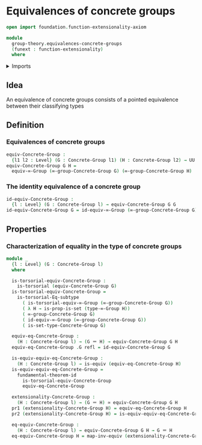 # Equivalences of concrete groups

```agda
open import foundation.function-extensionality-axiom

module
  group-theory.equivalences-concrete-groups
  (funext : function-extensionality)
  where
```

<details><summary>Imports</summary>

```agda
open import foundation.dependent-pair-types
open import foundation.equivalences funext
open import foundation.fundamental-theorem-of-identity-types
open import foundation.identity-types funext
open import foundation.sets funext
open import foundation.subtype-identity-principle
open import foundation.torsorial-type-families funext
open import foundation.universe-levels

open import group-theory.concrete-groups funext

open import higher-group-theory.equivalences-higher-groups funext
open import higher-group-theory.higher-groups funext
```

</details>

## Idea

An equivalence of concrete groups consists of a pointed equivalence between
their classifying types

## Definition

### Equivalences of concrete groups

```agda
equiv-Concrete-Group :
  {l1 l2 : Level} (G : Concrete-Group l1) (H : Concrete-Group l2) → UU (l1 ⊔ l2)
equiv-Concrete-Group G H =
  equiv-∞-Group (∞-group-Concrete-Group G) (∞-group-Concrete-Group H)
```

### The identity equivalence of a concrete group

```agda
id-equiv-Concrete-Group :
  {l : Level} (G : Concrete-Group l) → equiv-Concrete-Group G G
id-equiv-Concrete-Group G = id-equiv-∞-Group (∞-group-Concrete-Group G)
```

## Properties

### Characterization of equality in the type of concrete groups

```agda
module _
  {l : Level} (G : Concrete-Group l)
  where

  is-torsorial-equiv-Concrete-Group :
    is-torsorial (equiv-Concrete-Group G)
  is-torsorial-equiv-Concrete-Group =
    is-torsorial-Eq-subtype
      ( is-torsorial-equiv-∞-Group (∞-group-Concrete-Group G))
      ( λ H → is-prop-is-set (type-∞-Group H))
      ( ∞-group-Concrete-Group G)
      ( id-equiv-∞-Group (∞-group-Concrete-Group G))
      ( is-set-type-Concrete-Group G)

  equiv-eq-Concrete-Group :
    (H : Concrete-Group l) → (G ＝ H) → equiv-Concrete-Group G H
  equiv-eq-Concrete-Group .G refl = id-equiv-Concrete-Group G

  is-equiv-equiv-eq-Concrete-Group :
    (H : Concrete-Group l) → is-equiv (equiv-eq-Concrete-Group H)
  is-equiv-equiv-eq-Concrete-Group =
    fundamental-theorem-id
      is-torsorial-equiv-Concrete-Group
      equiv-eq-Concrete-Group

  extensionality-Concrete-Group :
    (H : Concrete-Group l) → (G ＝ H) ≃ equiv-Concrete-Group G H
  pr1 (extensionality-Concrete-Group H) = equiv-eq-Concrete-Group H
  pr2 (extensionality-Concrete-Group H) = is-equiv-equiv-eq-Concrete-Group H

  eq-equiv-Concrete-Group :
    (H : Concrete-Group l) → equiv-Concrete-Group G H → G ＝ H
  eq-equiv-Concrete-Group H = map-inv-equiv (extensionality-Concrete-Group H)
```
